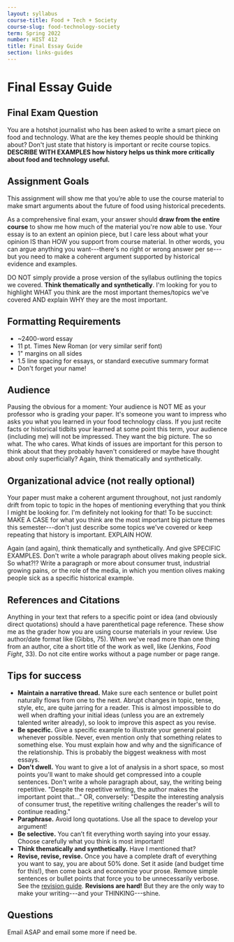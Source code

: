 ```yaml
---
layout: syllabus
course-title: Food + Tech + Society
course-slug: food-technology-society
term: Spring 2022
number: HIST 412
title: Final Essay Guide
section: links-guides
---
```


# Final Essay Guide


## Final Exam Question
You are a hotshot journalist who has been asked to write a smart piece on food and technology. What are the key themes people should be thinking about? Don't just state that history is important or recite course topics. **DESCRIBE WITH EXAMPLES how history helps us think more critically about food and technology useful.**


## Assignment Goals
This assignment will show me that you’re able to use the course material to make smart arguments about the future of food using historical precedents.

As a comprehensive final exam, your answer should **draw from the entire course** to show me how much of the material you're now able to use. Your essay is to an extent an opinion piece, but I care less about what your opinion IS than HOW you support from course material. In other words, you can argue anything you want---there's no right or wrong answer per se---but you need to make a coherent argument supported by historical evidence and examples.

DO NOT simply provide a prose version of the syllabus outlining the topics we covered. **Think thematically and synthetically**. I'm looking for you to highlight WHAT you think are the most important themes/topics we've covered AND explain WHY they are the most important.


## Formatting Requirements
- ~2400-word essay
- 11 pt. Times New Roman (or very similar serif font)
- 1" margins on all sides
- 1.5 line spacing for essays, or standard executive summary format
- Don't forget your name!

## Audience
Pausing the obvious for a moment: Your audience is NOT ME as your professor who is grading your paper. It's someone you want to impress who asks you what you learned in your food technology class. If you just recite facts or historical tidbits your learned at some point this term, your audience (including me) will not be impressed. They want the big picture. The so what. The who cares. What kinds of issues are important for this person to think about that they probably haven't considered or maybe have thought about only superficially? Again, think thematically and synthetically.

## Organizational advice (not really optional)
Your paper must make a coherent argument throughout, not just randomly drift from topic to topic in the hopes of mentioning everything that you think I might be looking for. I'm definitely not looking for that! To be succinct: MAKE A CASE for what you think are the most important big picture themes this semester---don't just describe some topics we've covered or keep repeating that history is important. EXPLAIN HOW.

Again (and again), think thematically and synthetically. And give SPECIFIC EXAMPLES. Don't write a whole paragraph about olives making people sick. So what?!? Write a paragraph or more about consumer trust, industrial growing pains, or the role of the media, in which you mention olives making people sick as a specific historical example.


## References and Citations
Anything in your text that refers to a specific point or idea (and obviously direct quotations) should a have parenthetical page reference. These show me as the grader how you are using course materials in your review. Use author/date format like (Gibbs, 75). When we've read more than one thing from an author, cite a short title of the work as well, like (Jenkins, _Food Fight_, 33). Do not cite entire works without a page number or page range.


## Tips for success
 - **Maintain a narrative thread.** Make sure each sentence or bullet point naturally flows from one to the next. Abrupt changes in topic, tense, style, etc, are quite jarring for a reader. This is almost impossible to do well when drafting your initial ideas (unless you are an extremely talented writer already), so look to improve this aspect as you revise.
 - **Be specific.** Give a specific example to illustrate your general point whenever possible. Never, even mention only that something relates to something else. You must explain how and why and the significance of the relationship. This is probably the biggest weakness with most essays.
 - **Don't dwell.** You want to give a lot of analysis in a short space, so most points you'll want to make should get compressed into a couple sentences. Don't write a whole paragraph about, say, the writing being repetitive. "Despite the repetitive writing, the author makes the important point that..." OR, conversely: "Despite the interesting analysis of consumer trust, the repetitive writing challenges the reader's will to continue reading."
 - **Paraphrase.** Avoid long quotations. Use all the space to develop your argument!
 - **Be selective.** You can’t fit everything worth saying into your essay. Choose carefully what you think is most important!
 - **Think thematically and synthetically.** Have I mentioned that?
 - **Revise, revise, revise.** Once you have a complete draft of everything you want to say, you are about 50% done. Set it aside (and budget time for this!), then come back and economize your prose. Remove simple sentences or bullet points that force you to be unnecessarily verbose. See the [revision guide](writing-advice). **Revisions are hard!** But they are the only way to make your writing---and your THINKING---shine.


## Questions
Email ASAP and email some more if need be.
